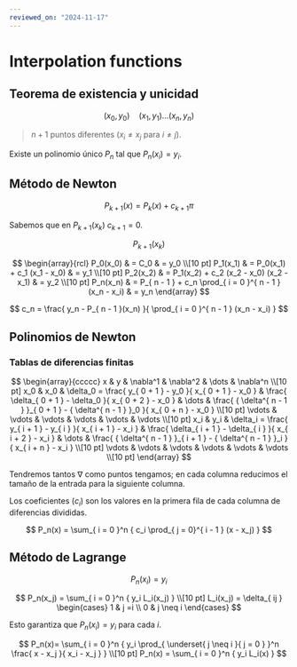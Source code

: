 ```yaml
---
reviewed_on: "2024-11-17"
---
```


# Interpolation functions

## Teorema de existencia y unicidad

$$
(x_0,y_0) \quad (x_1,y_1) \dots (x_n,y_n)
$$

> $n + 1$ puntos diferentes ($x_i \ne x_j$ para $i \ne j$).

Existe un polinomio único $P_n$ tal que $P_n(x_i) = y_i$.

## Método de Newton

$$
P_{ k + 1 }(x) = P_k(x) + c_{ k + 1 } \pi
$$

Sabemos que en $P_{ k + 1 }(x_k)$ $c_{ k + 1 } = 0$.

$$
P_{ k + 1 }(x_k)
$$

$$
\begin{array}{rcl}
    P_0(x_0) & = C_0                                                     & = y_0 \\[10 pt]
    P_1(x_1) & = P_0(x_1) + c_1 (x_1 - x_0)                              & = y_1 \\[10 pt]
    P_2(x_2) & = P_1(x_2) + c_2 (x_2 - x_0) (x_2 - x_1)                  & = y_2  \\[10 pt]
    P_n(x_n) & = P_{ n - 1 } + c_n \prod_{ i = 0 }^{ n - 1 } (x_n - x_i) & = y_n
\end{array}
$$

$$
c_n = \frac{ y_n - P_{ n - 1 }(x_n) }{ \prod_{ i = 0 }^{ n - 1 } (x_n - x_i) }
$$

## Polinomios de Newton

### Tablas de diferencias finitas

$$
\begin{array}{ccccc}
    x      & y      & \nabla^1                                                       & \nabla^2                                                      & \dots  & \nabla^n \\[10 pt]
    x_0    & x_0    & \delta_0 = \frac{ y_{ 0 + 1 } - y_0 }{ x_{ 0 + 1 } - x_0 }     & \frac{ \delta_{ 0 + 1 } - \delta_0 }{ x_{ 0 + 2 } - x_0 }     & \dots  & \frac{ { \delta^{ n - 1 } }_{ 0 + 1 } - { \delta^{ n - 1 } }_0 }{ x_{ 0 + n } - x_0 } \\[10 pt]
    \vdots & \vdots & \vdots                                                         & \vdots                                                        & \vdots & \vdots \\[10 pt]
    x_i    & y_i    & \delta_i = \frac{ y_{ i + 1 } - y_{ i } }{ x_{ i + 1 } - x_i } & \frac{ \delta_{ i + 1 } - \delta_{ i } }{ x_{ i + 2 } - x_i } & \dots  & \frac{ { \delta^{ n - 1 } }_{ i + 1 } - { \delta^{ n - 1 } }_i }{ x_{ i + n } - x_i } \\[10 pt]
    \vdots & \vdots & \vdots                                                         & \vdots                                                        & \vdots & \vdots \\[10 pt]
\end{array}
$$

Tendremos tantos $\nabla$ como puntos tengamos; en cada columna reducimos el tamaño de la entrada para la siguiente columna.

Los coeficientes ($c_i$) son los valores en la primera fila de cada columna de diferencias divididas.

$$
P_n(x) = \sum_{ i = 0 }^n { c_i \prod_{ j = 0}^{ i - 1 } (x - x_j) }
$$

## Método de Lagrange

$$
P_n(x_i) = y_i
$$

$$
P_n(x_j) = \sum_{ i = 0 }^n { y_i L_i(x_j) } \\[10 pt]
L_i(x_j) = \delta_{ ij }
    \begin{cases}
        1 & j =i \\
        0 & j \neq i
    \end{cases}
$$

Esto garantiza que $P_n(x_i) = y_i$ para cada $i$.

$$
P_n(x)= \sum_{ i = 0 }^n { y_i \prod_{ \underset{ j \neq i }{ j = 0 } }^n \frac{ x - x_j }{ x_i - x_j } } \\[10 pt]
P_n(x) = \sum_{ i = 0 }^n { y_i L_i(x) }
$$
